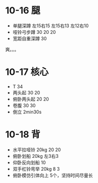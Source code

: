 # 10-16 腿

* 单腿深蹲 左15右15 左15右13 左12右10
* 哑铃弓步蹲 30 20 20
* 宽距自重深蹲 30

爽。。。

# 10-17 核心

* T 34
* 两头起 30 20 
* 俯卧两头起 20 20
* 卷腹 30 30
* 倒立 2min30s

# 10-18 背

* 水平拉哑铃 20kg 20 20 
* 俯卧划船 20kg 左3右3
* 仰卧反向划船 10 
* 双手杠铃弯举 20kg 8 3
* 俯卧模仿引体向上 5个，坚持时间尽量长
